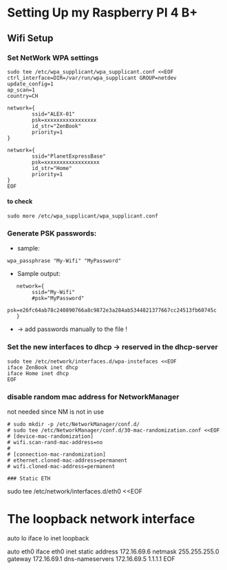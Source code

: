 # Setting Up my Raspberry PI 4 B+
## Wifi Setup

### Set NetWork WPA settings
```
sudo tee /etc/wpa_supplicant/wpa_supplicant.conf <<EOF
ctrl_interface=DIR=/var/run/wpa_supplicant GROUP=netdev
update_config=1
ap_scan=1
country=CH

network={
        ssid="ALEX-01"
        psk=xxxxxxxxxxxxxxxxx
        id_str="ZenBook"
        priority=1
}

network={
        ssid="PlanetExpressBase"
        psk=xxxxxxxxxxxxxxxxxx
        id_str="Home"
        priority=1
}
EOF
```
#### to check
```
sudo more /etc/wpa_supplicant/wpa_supplicant.conf
```


### Generate PSK passwords:
- sample:
```
wpa_passphrase "My-Wifi" "MyPassword"
```
- Sample output:
```
   network={
        ssid="My-Wifi"
        #psk="MyPassword"
        psk=e26fc64ab78c240890766a8c9872e3a284ab5344821377667cc24513fb60745c
   }
```
- -> add passwords manually to the file !

### Set the new interfaces to dhcp -> reserved in the dhcp-server
```
sudo tee /etc/network/interfaces.d/wpa-instefaces <<EOF
iface ZenBook inet dhcp
iface Home inet dhcp
EOF
```

### disable random mac address for NetworkManager ###
not needed since NM is not in use 
```
# sudo mkdir -p /etc/NetworkManager/conf.d/
# sudo tee /etc/NetworkManager/conf.d/30-mac-randomization.conf <<EOF
# [device-mac-randomization]
# wifi.scan-rand-mac-address=no
# 
# [connection-mac-randomization]
# ethernet.cloned-mac-address=permanent
# wifi.cloned-mac-address=permanent

### Static ETH
```
sudo tee /etc/network/interfaces.d/eth0 <<EOF
# The loopback network interface
auto lo
iface lo inet loopback

auto eth0
iface eth0 inet static
 address 172.16.69.6
 netmask 255.255.255.0
 gateway 172.16.69.1
 dns-nameservers 172.16.69.5 1.1.1.1
EOF
```
